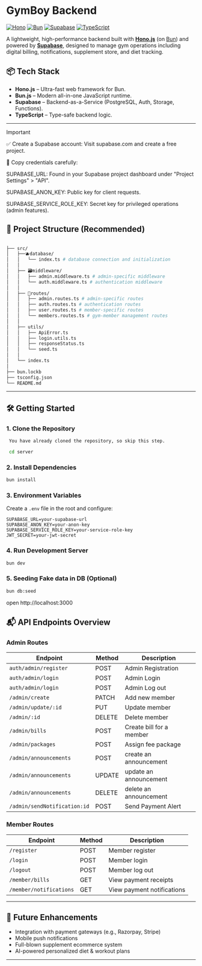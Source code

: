 # GymBoy Backend

[![Hono](https://img.shields.io/badge/Hono.js-db793d?logo=hono&logoColor=white)](https://github.com/honojs/hono)
[![Bun](https://img.shields.io/badge/Bun.js-000000?logo=bun&logoColor=white)](https://github.com/oven-sh/bun)
[![Supabase](https://img.shields.io/badge/Supabase-3ECF8E?logo=supabase&logoColor=white)](https://supabase.com/)
[![TypeScript](https://img.shields.io/badge/TypeScript-3178C6?logo=typescript&logoColor=white)](https://www.typescriptlang.org/)

A lightweight, high-performance backend built with **[Hono.js](https://hono.dev/)** (on [Bun](https://bun.sh/)) and powered by **[Supabase](https://supabase.com/)**, designed to manage gym operations including digital billing, notifications, supplement store, and diet tracking.

## 📦 Tech Stack

- **Hono.js** – Ultra-fast web framework for Bun.
- **Bun.js** – Modern all-in-one JavaScript runtime.
- **Supabase** – Backend-as-a-Service (PostgreSQL, Auth, Storage, Functions).
- **TypeScript** – Type-safe backend logic.

---

> [!IMPORTANT]
>
> ✅ Create a Supabase account: Visit supabase.com and create a free project.
>
> 🔑 Copy credentials carefully:
>
> SUPABASE_URL: Found in your Supabase project dashboard under "Project Settings" > "API".
>
> SUPABASE_ANON_KEY: Public key for client requests.
>
> SUPABASE_SERVICE_ROLE_KEY: Secret key for privileged operations (admin features).

## 📁 Project Structure (Recommended)

```bash

├── src/
│   ├──🫐database/
│   │   └── index.ts # database connection and initialization
│   │
│   ├── 🗃️middleware/
│   │   ├── admin.middleware.ts # admin-specific middleware
│   │   └── auth.middleware.ts # authentication middleware
│   │
│   ├── 🌳routes/
│   │   ├── admin.routes.ts # admin-specific routes
│   │   ├── auth.routes.ts # authentication routes
│   │   ├── user.routes.ts # member-specific routes
│   │   └── members.routes.ts # gym-member management routes
│   │
│   ├── utils/
│   │   ├── ApiError.ts
│   │   ├── login.utils.ts
│   │   ├── responseStatus.ts
│   │   └── seed.ts
│   │
│   └── index.ts
│
├── bun.lockb
├── tsconfig.json
└── README.md
```

---

## 🛠️ Getting Started

### 1. Clone the Repository

```bash
 You have already cloned the repository, so skip this step.

 cd server
```

### 2. Install Dependencies

```bash
bun install
```

### 3. Environment Variables

Create a `.env` file in the root and configure:

```env
SUPABASE_URL=your-supabase-url
SUPABASE_ANON_KEY=your-anon-key
SUPABASE_SERVICE_ROLE_KEY=your-service-role-key
JWT_SECRET=your-jwt-secret
```

### 4. Run Development Server

```bash
bun dev
```

### 5. Seeding Fake data in DB \(Optional\)

```bash
bun db:seed
```

open http://localhost:3000

## 📬 API Endpoints Overview

### Admin Routes

| Endpoint                     | Method | Description              |
| ---------------------------- | ------ | ------------------------ |
| `auth/admin/register`        | POST   | Admin Registration       |
| `auth/admin/login`           | POST   | Admin Login              |
| `auth/admin/login`           | POST   | Admin Log out            |
| `/admin/create`              | PATCH  | Add new member           |
| `/admin/update/:id`          | PUT    | Update member            |
| `/admin/:id`                 | DELETE | Delete member            |
| `/admin/bills`               | POST   | Create bill for a member |
| `/admin/packages`            | POST   | Assign fee package       |
| `/admin/announcements`       | POST   | create an announcement   |
| `/admin/announcements`       | UPDATE | update an announcement   |
| `/admin/announcements`       | DELETE | delete an announcement   |
| `/admin/sendNotification:id` | POST   | Send Payment Alert       |

### Member Routes

| Endpoint                | Method | Description                |
| ----------------------- | ------ | -------------------------- |
| `/register`             | POST   | Member register            |
| `/login`                | POST   | Member login               |
| `/logout`               | POST   | Member log out             |
| `/member/bills`         | GET    | View payment receipts      |
| `/member/notifications` | GET    | View payment notifications |

---

## 📌 Future Enhancements

- Integration with payment gateways (e.g., Razorpay, Stripe)
- Mobile push notifications
- Full-blown supplement ecommerce system
- AI-powered personalized diet & workout plans

---
